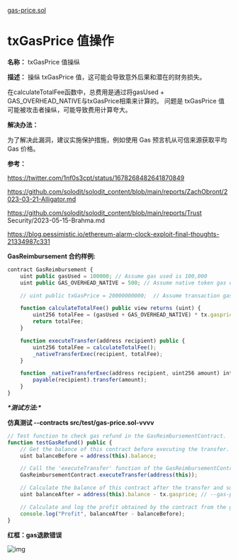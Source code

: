 [gas-price.sol](https://github.com/SunWeb3Sec/DeFiVulnLabs/blob/main/src/test/gas-price.sol)

# txGasPrice 值操作

**名称：** txGasPrice 值操纵

**描述：** 操纵 txGasPrice 值，这可能会导致意外后果和潜在的财务损失。

在calculateTotalFee函数中，总费用是通过将gasUsed + GAS_OVERHEAD_NATIVE与txGasPrice相乘来计算的。 问题是 txGasPrice 值可能被攻击者操纵，可能导致费用计算夸大。

**解决办法：**

为了解决此漏洞，建议实施保护措施，例如使用 Gas 预言机从可信来源获取平均 Gas 价格。

**参考：**

https://twitter.com/1nf0s3cpt/status/1678268482641870849

https://github.com/solodit/solodit_content/blob/main/reports/ZachObront/2023-03-21-Alligator.md

https://github.com/solodit/solodit_content/blob/main/reports/Trust Security/2023-05-15-Brahma.md

https://blog.pessimistic.io/ethereum-alarm-clock-exploit-final-thoughts-21334987c331

**GasReimbursement 合约样例:**

```jsx
contract GasReimbursement {
    uint public gasUsed = 100000; // Assume gas used is 100,000
    uint public GAS_OVERHEAD_NATIVE = 500; // Assume native token gas overhead is 500

    // uint public txGasPrice = 20000000000;  // Assume transaction gas price is 20 gwei

    function calculateTotalFee() public view returns (uint) {
        uint256 totalFee = (gasUsed + GAS_OVERHEAD_NATIVE) * tx.gasprice;
        return totalFee;
    }

    function executeTransfer(address recipient) public {
        uint256 totalFee = calculateTotalFee();
        _nativeTransferExec(recipient, totalFee);
    }

    function _nativeTransferExec(address recipient, uint256 amount) internal {
        payable(recipient).transfer(amount);
    }
}
```

***\*测试方法:\****

**仿真测试 --contracts src/test/**gas-price.sol**-vvvv**

```jsx
// Test function to check gas refund in the GasReimbursementContract.
function testGasRefund() public {
    // Get the balance of this contract before executing the transfer.
    uint balanceBefore = address(this).balance;

    // Call the 'executeTransfer' function of the GasReimbursementContract, which should trigger a gas refund.
    GasReimbursementContract.executeTransfer(address(this));

    // Calculate the balance of this contract after the transfer and subtract the gas cost (gas price) from it.
    uint balanceAfter = address(this).balance - tx.gasprice; // --gas-price 200000000000000

    // Calculate and log the profit obtained by the contract from the gas refund.
    console.log("Profit", balanceAfter - balanceBefore);
}
```

**红框：gas退款错误**

![img](https://web3sec.notion.site/image/https%3A%2F%2Fs3-us-west-2.amazonaws.com%2Fsecure.notion-static.com%2F1a5cb283-c5d4-4bd2-b802-5ebb285537d3%2FUntitled.png?table=block&id=6fd4f616-4158-4f5a-9ae6-32cc3659b1e6&spaceId=369b5001-5511-4fe6-a099-48af1d841f20&width=2000&userId=&cache=v2)